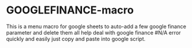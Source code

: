 # GOOGLEFINANCE-macro

This is a menu macro for google sheets to auto-add a few google finance parameter and delete them all help deal with google finance #N/A error quickly and easily just copy and paste into google script.

